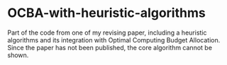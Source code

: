 # OCBA-with-heuristic-algorithms
Part of the code from one of my revising paper, including a heuristic algorithms and its integration with Optimal Computing Budget Allocation.
Since the paper has not been published, the core algorithm cannot be shown.
